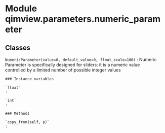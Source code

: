 Module qimview.parameters.numeric_parameter
===========================================

Classes
-------

`NumericParameter(value=0, default_value=0, float_scale=100)`
:   Numeric Parameter is specifically designed for sliders:
    it is a numeric value controlled by a limited number of possible integer values

    ### Instance variables

    `float`
    :

    `int`
    :

    ### Methods

    `copy_from(self, p)`
    :